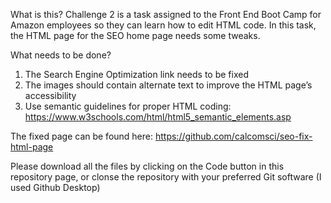 

What is this?
Challenge 2 is a task assigned to the Front End Boot Camp for Amazon employees so they can learn how to edit HTML code. In this task, the HTML page for the SEO home page needs some tweaks.

What needs to be done?
1) The Search Engine Optimization link needs to be fixed
2) The images should contain alternate text to improve the HTML page’s accessibility
3) Use semantic guidelines for proper HTML coding:  https://www.w3schools.com/html/html5_semantic_elements.asp

The fixed page can be found here: https://github.com/calcomsci/seo-fix-html-page

Please download all the files by clicking on the Code button in this repository page, or clonse the repository with your preferred Git software (I used Github Desktop)
